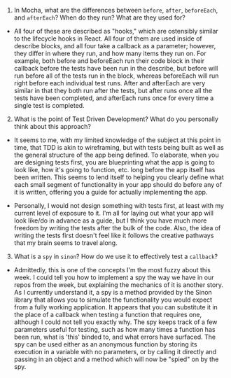 <!-- Answers to the Short Answer Essay Questions go here -->

1. In Mocha, what are the differences between `before`, `after`, `beforeEach`, and `afterEach`? When do they run? What are they used for?
- All four of these are described as "hooks," which are ostensibly similar to the lifecycle hooks in React. All four of them are used inside of describe blocks, and all four take a callback as a parameter; however, they differ in where they run, and how many items they run on. For example, both before and beforeEach run their code block in their callback before the tests have been run in the describe, but before will run before all of the tests run in the block, whereas beforeEach will run right before each individual test runs. After and afterEach are very similar in that they both run after the tests, but after runs once all the tests have been completed, and afterEach runs once for every time a single test is completed.

2. What is the point of Test Driven Development? What do you personally think about this approach?
- It seems to me, with my limited knowledge of the subject at this point in time, that TDD is akin to wireframing, but with tests being built as well as the general structure of the app being defined. To elaborate, when you are designing tests first, you are blueprinting what the app is going to look like, how it's going to function, etc. long before the app itself has been written. This seems to lend itself to helping you clearly define what each small segment of functionality in your app should do before any of it is written, offering you a guide for actually implementing the app.

- Personally, I would not design something with tests first, at least with my current level of exposure to it. I'm all for laying out what your app will look like/do in advance as a guide, but I think you have much more freedom by writing the tests after the bulk of the code. Also, the idea of writing the tests first doesn't feel like it follows the creative pathways that my brain seems to travel along.

3. What is a `spy` in `sinon`? How do we use it to effectively test a `callback`?
- Admittedly, this is one of the concepts I'm the most fuzzy about this week. I could tell you how to implement a spy the way we have in our repos from the week, but explaining the mechanics of it is another story. As I currently understand it, a spy is a method provided by the Sinon library that allows you to simulate the functionality you would expect from a fully working application. It appears that you can substitute it in the place of a callback when testing a function that requires one, although I could not tell you exactly why. The spy keeps track of a few parameters useful for testing, such as how many times a function has been run, what is 'this' binded to, and what errors have surfaced. The spy can be used either as an anonymous function by storing its execution in a variable with no parameters, or by calling it directly and passing in an object and a method which will now be "spied" on by the spy.